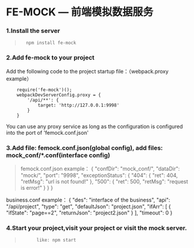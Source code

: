 FE-MOCK — 前端模拟数据服务
======
### 1.Install the server
>       npm install fe-mock

### 2.Add fe-mock to your project
Add the following code to the project startup file：（webpack.proxy example）

        require('fe-mock')();
        webpackDevServerConfig.proxy = {
            '/api/**': {
                target: 'http://127.0.0.1:9998'
            }
        }
        
You can use any proxy service as long as the configuration is configured into the port of 'femock.conf.json'

### 3.Add file: femock.conf.json(global config), add files: mock_conf/*.conf(interface config)
        
> femock.conf.json example：
> {
        "confDir": "mock_conf/",
        "dataDir": "mock/",
        "port": "9998",
        "exceptionStatus": {
            "404": {
                "ret": 404,
                "retMsg": "url is not found!"
            },
            "500": {
                "ret": 500,
                "retMsg": "request is error!"
            }
        }
> }

business.conf example：
{
    "des": "interface of the business",
    "api": "/api/project",
    "type": "get",
    "defaultJson": "project.json",
    "ifArr": [
        {
        "ifState": "page==2",
        "returnJson": "project2.json"
        }
    ],
    "timeout": 0
}

### 4.Start your project,visit your project or visit the mock server.
>           like: npm start
